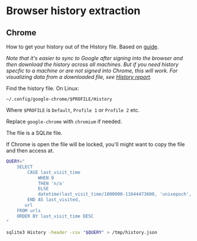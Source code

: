 # Browser history extraction


## Chrome

How to get your history out of the History file. Based on [guide](http://giantdorks.org/alain/export-chrome-or-chromium-browsing-history-on-linux/).

_Note that it's easier to sync to Google after signing into the browser and then download the history across all machines. But if you need history specfic to a machine or are not signed into Chrome, this will work. For visualizing data from a downloaded file, see [History report](https://github.com/MichaelCurrin/history-report)._


Find the history file. On Linux:

```
~/.config/google-chrome/$PROFILE/History
```

Where `$PROFILE` is `Default`, `Profile 1` or `Profile 2` etc.

Replace `google-chrome` with `chromium` if needed.

The file is a SQLite file.

If Chrome is open the file will be locked, you'll might want to copy the file and then access at.


```sh
QUERY="
    SELECT
        CASE last_visit_time
            WHEN 0
            THEN 'n/a'
            ELSE
            datetime(last_visit_time/1000000-11644473600, 'unixepoch', 'localtime')
        END AS last_visited,
       url
    FROM urls
    ORDER BY last_visit_time DESC
"

sqlite3 History -header -csv "$QUERY" > /tmp/history.json
```
